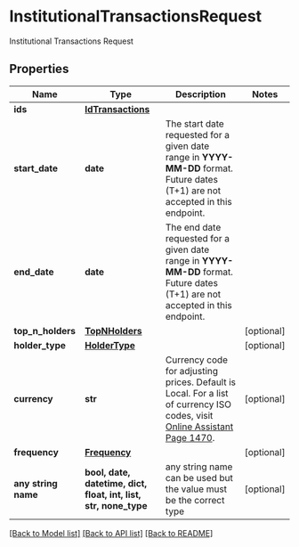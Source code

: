 # InstitutionalTransactionsRequest

Institutional Transactions Request

## Properties
Name | Type | Description | Notes
------------ | ------------- | ------------- | -------------
**ids** | [**IdTransactions**](IdTransactions.md) |  | 
**start_date** | **date** | The start date requested for a given date range in **YYYY-MM-DD** format. Future dates (T+1) are not accepted in this endpoint.  | 
**end_date** | **date** | The end date requested for a given date range in **YYYY-MM-DD** format. Future dates (T+1) are not accepted in this endpoint.  | 
**top_n_holders** | [**TopNHolders**](TopNHolders.md) |  | [optional] 
**holder_type** | [**HolderType**](HolderType.md) |  | [optional] 
**currency** | **str** | Currency code for adjusting prices. Default is Local. For a list of currency ISO codes, visit [Online Assistant Page 1470](https://oa.apps.factset.com/pages/1470). | [optional] 
**frequency** | [**Frequency**](Frequency.md) |  | [optional] 
**any string name** | **bool, date, datetime, dict, float, int, list, str, none_type** | any string name can be used but the value must be the correct type | [optional]

[[Back to Model list]](../README.md#documentation-for-models) [[Back to API list]](../README.md#documentation-for-api-endpoints) [[Back to README]](../README.md)


